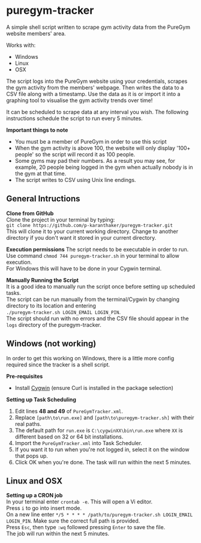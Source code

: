 # puregym-tracker
A simple shell script written to scrape gym activity data from the PureGym website members' area.

Works with:  
* Windows
* Linux
* OSX

The script logs into the PureGym website using your credentials, scrapes the gym activity from the members' webpage. Then writes the data to a CSV file along with a timestamp. Use the data as it is or import it into a graphing tool to visualise the gym activity trends over time!

It can be scheduled to scrape data at any interval you wish. The following instructions schedule the script to run every 5 minutes.

__Important things to note__  
* You must be a member of PureGym in order to use this script
* When the gym activity is above 100, the website will only display '100+ people' so the script will record it as 100 people.
* Some gyms may pad their numbers. As a result you may see, for example, 20 people being logged in the gym when actually nobody is in the gym at that time.
* The script writes to CSV using Unix line endings.

## General Intructions  
__Clone from GitHub__  
Clone the project in your terminal by typing:  
`git clone https://github.com/p-karanthaker/puregym-tracker.git`  
This will clone it to your current working directory. Change to another directory if you don't want it stored in your current directory.

__Execution permissions__ 
The script needs to be executable in order to run.  
Use command `chmod 744 puregym-tracker.sh` in your terminal to allow execution.  
For Windows this will have to be done in your Cygwin terminal.

__Manually Running the Script__  
It is a good idea to manually run the script once before setting up scheduled tasks.  
The script can be run manually from the terminal/Cygwin by changing directory to its location and entering  
`./puregym-tracker.sh LOGIN_EMAIL LOGIN_PIN`.  
The script should run with no errors and the CSV file should appear in the `logs` directory of the puregym-tracker.  

## Windows (not working)  
In order to get this working on Windows, there is a little more config required since the tracker is a shell script.

__Pre-requisites__  
* Install [Cygwin](https://cygwin.com/install.html) (ensure Curl is installed in the package selection)

__Setting up Task Scheduling__  
1. Edit lines __48 and 49__ of `PureGymTracker.xml`.  
1. Replace `[path\to\run.exe]` and `[path\to\puregym-tracker.sh]` with their real paths.  
1. The default path for `run.exe` is `C:\cygwinXX\bin\run.exe` where `XX` is different based on 32 or 64 bit installations.
1. Import the `PureGymTracker.xml` into Task Scheduler. 
  1. If you want it to run when you're not logged in, select it on the window that pops up.
  1. Click OK when you're done. The task will run within the next 5 minutes.

## Linux and OSX  
__Setting up a CRON job__  
In your terminal enter `crontab -e`. This will open a Vi editor.  
Press `i` to go into insert mode.  
On a new line enter `*/5 * * * * /path/to/puregym-tracker.sh LOGIN_EMAIL LOGIN_PIN`. Make sure the correct full path is provided.  
Press `Esc`, then type `:wq` followed pressing `Enter` to save the file.  
The job will run within the next 5 minutes.

